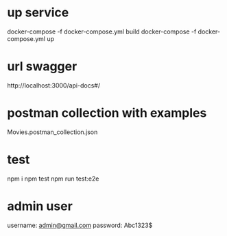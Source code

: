 # up service
docker-compose -f docker-compose.yml build
docker-compose -f docker-compose.yml up

# url swagger
http://localhost:3000/api-docs#/

# postman collection with examples
Movies.postman_collection.json

# test
npm i
npm test
npm run test:e2e

# admin user
username: admin@gmail.com
password: Abc1323$